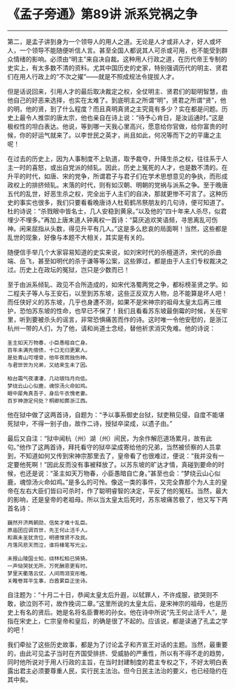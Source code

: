 # 《孟子旁通》第89讲 派系党祸之争

------

第二，是孟子讲到身为一个领导人的用人之道。无论是人才或非人才，好人或坏人，一个领导不能随便听信人言。甚至全国人都说其人可杀或可用，也不能受到群众情绪的影响。必须由“明主”来自决自裁。这种用人行政之道，在历代帝王专制的史实上，有太多数不清的资料。尤其中国历史的史家，特别强调历代的明主、贤君们在用人行政上的“不次之擢”——就是不照成规法令提拔人才。

但是话说回来，引用人才的最后取决裁定之权，全仗明主、贤君们的聪明智慧，由他自己的好恶来选择，也实在太难了。到底明主之所谓“明”，贤君之所谓“贤”，他的明，他的贤，到了什么程度？而且真明真贤之主究竟有多少？实在都是问题。历史上最令人推崇的唐太宗，他也亲自在诗上说：“待予心肯日，是汝运通时。”这是极权性的坦白表达。他说，等到哪一天我心里高兴，愿意给你官做，给你富贵的时候，你的好运气就来了。以李世民之英才，尚且如此，何况等而下之的平庸之主呢！

在过去的历史上，因为人事制度不上轨道，取予裁夺，升降生杀之权，往往系于人主一时的喜怒，或出自党派的倾轧。因此，历史上冤死的人才，也是数不清的。在升平的时代，如唐、宋的党争，所谓君子与君子们在学术思想意见的争执，而形成政权上的排挤倾轧。末落的时代，则有如汉朝、明朝的党祸与派系之争。至于晚唐五代的乱世，好恶生杀之权，完全出于人主们的自决，那就更惨不可言了。这种历史的事实也很多，我们只要看看晚唐诗人杜荀鹤吊祭朋友的几句诗，便可知道了。杜的诗说：“杀戮眼中皆名士，几人安稳到黄泉。”以及他的“四十年来人杀尽，似君埋少不埋多。”再加上唐末道人钟离权一首诗：“莫厌追欢笑语频，寻思离乱可伤神。闲来屈指从头数，得见升平有几人。”这是多么悲哀的局面啊！当然，这些都是乱世的现象，好像与本题不大相关，其实是有关的。

随便信手举几个大家容易知道的史实来说，如刘宋时代的杀檀道济，宋代的杀曲端、岳飞，甚至如明代的杀于谦等等公案，这些罪过，都是由于人主们专权裁决之过。历史上在政坛的冤狱，岂只是少数而已！

至于由派系倾轧、政见不合所造成的，如宋代洛蜀两党之争，都标榜圣贤之学。如二程夫子等人与王安石，以至到苏东坡，这些正反双方人物，总不能算是坏人吧！而任侠好义的苏东坡，几乎也身遭不测，如果不是宋神宗的祖母太皇太后再三维护，恐怕苏东坡的性命，也早已不保了！我们且看看苏东坡最倒霉的时候，关在牢里，听到要被杀头的谣言，非常恐惧痛苦而作的诗。这时唯一令他安慰的，是浙江杭州一带的人们，为了他，请和尚道士念经，替他祈求消灾免难。他的诗说：
```
圣主如天万物春，小臣愚暗自亡身。
百年未满先偿债，十口无归更累人。
是处青山可埋骨，他年夜雨独伤神。
与君世世为兄弟，又结来生未了因。

柏台霜气夜凄凄，几动琅珰月向低。
梦绕云山心似鹿，魂惊汤火命如鸡。
眼中犀角真吾子，身后牛衣愧老妻。
百岁神游定何处？桐卿知葬浙江西。
```
他在狱中做了这两首诗，自题为：“予以事系御史台狱，狱吏稍见侵，自度不能堪死狱中，不得一别子由，故作二诗，授狱卒梁成，以遗子由。”

最后又自注：“狱中闻杭（州）湖（州）间民，为余作解厄道场累月，故有此句。”他作了这两首诗，拜托看守的狱卒梁成寄给他的兄弟，当然被侦察的人员拿到，不知道如何又传到宋神宗那里去了，皇帝看了也很难过，便说：“我并没有一定要他死啊！”因此反而没有事被释放了。以苏东坡的旷达才情，真碰到要命的时候，也还是说：“圣主如天万物春，小臣愚暗自亡身。”甚至也会：“梦绕云山心似鹿，魂惊汤火命如鸡。”是多么的可怜。像这一类的事件，又完全靠那个为人主的皇帝在左右大臣们皆曰可杀时，作了聪明睿智的决定，平反了他的冤枉。当然，最大的影响，还是皇帝的老祖母。所以当太皇太后死时，苏东坡痛苦极了，他又写下两首名诗：
```
巍然开济两朝勋，信矣才难十乱臣。
原庙团应调百世，先王何止活千人。
和熹未圣犹贪位，明德惟贤不及民。
月落风悲天而泣，谁将椽笔写光尘。

未报山陵国士知，绕林松柏已猗猗。
一声恸哭犹无所，万死酬恩更有时。
梦里天衢落云仗，人间雨泪变彤帷。
关睢卷耳平生事，白酋累臣正坐诗。
```
自注题为：“十月二十日，恭闻太皇太后升遐，以轼罪人，不许成服，欲哭则不敢，欲泣则不可，故作挽词二章。”这里所说的太皇太后，是宋神宗的祖母，也是历史上有名的贤后。她是名将名臣曹彬的孙女。他在诗中所说“先王何止活千人”，是指在宋史上，仁宗皇帝和皇后，的确是很了不起的。应该说，都是读通了孔孟之学的吧！

我们牵扯了这些历史故事，都是为了讨论孟子和齐宣王对话的主题。当然，最重要的，由此可见孟子当时在齐国受排挤、受威胁的严重性，所以有不得不走的趋势，同时他所说对于用人行政的主旨，在当时封建制度的君主专权之下，不好太明白表露出君主必须要尊重人民，实行民主法治。但今日民主法治的要义，也已经隐约在其中矣。
